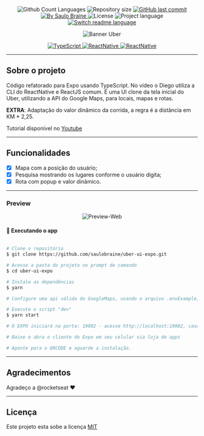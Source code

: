 <p align="center">
  <img src="https://img.shields.io/github/languages/count/saulobraine/uber-ui-expo?color=%23118ee5&labelColor=%23454545&style=flat" alt="Github Count Languages" />
  <img src="https://img.shields.io/github/repo-size/saulobraine/uber-ui-expo?olor=%23118ee5&labelColor=%23494949&style=flat" alt="Repository size" />
  <a href="https://github.com/saulobraine/uber-ui-expo/commits/master" title="GitHub last commit">
    <img src="https://img.shields.io/github/last-commit/saulobraine/uber-ui-expo?color=%23118ee5&labelColor=%23454545&style=flat" alt="GitHub last commit" /> 
  </a>
  <a href="https://www.linkedin.com/in/saulobraine/" title="By Saulo Braine">
    <img src="https://img.shields.io/badge/Made%20by-Saulo%20Braine-important?color=%23118ee5&labelColor=%23454545&style=flat" alt="By Saulo Braine" /> 
  </a>
  <img src="https://img.shields.io/badge/license-MIT-brightgreen?color=%23118ee5&labelColor=%23454545&style=flat" alt="License" />
  <img src="https://img.shields.io/badge/Project%20Lang-Portuguese%20🇧🇷-informational?color=%23118ee5&labelColor=%23454545&style=flat" alt="Project language" /> 
  <a href="https://github.com/saulobraine/uber-ui-expo/blob/master/READMEen.md" title="Switch readme language">
    <img src="https://img.shields.io/badge/English%20ReadMe-Yes-important?color=%23118ee5&labelColor=%23454545&style=flat" alt="Switch readme language" /> 
  </a>
 </p>

<p align="center">
  <img src="https://user-images.githubusercontent.com/18134442/90704427-d4072100-e266-11ea-991c-dcbead79d14d.jpg" alt="Banner Uber" />
</p>

<p align="center">
  <a href="https://www.typescriptlang.org/" title="TypeScript">
    <img src="https://img.shields.io/badge/TYPESCRIPT-%23118ee5?logo=typescript&logoColor=FFFFFF&labelColor=%23118ee5&style=for-the-badge" alt="TypeScript" />
  </a>
  <a href="https://reactnative.dev/" title="ReactNative">
    <img src="https://img.shields.io/badge/ReactNative-%23118ee5?logo=react&logoColor=FFFFFF&labelColor=%23118ee5&style=for-the-badge" alt="ReactNative" />
  </a>
  <a href="https://expo.io/" title="Expo">
    <img src="https://img.shields.io/badge/Expo-%23118ee5?logo=expo&logoColor=FFFFFF&labelColor=%23118ee5&style=for-the-badge" alt="ReactNative" />
  </a>
</p>

---

## **Sobre o projeto**

Código refatorado para Expo usando TypeScript. No vídeo o Diego utiliza a CLI do ReactNative e ReactJS comum.
É uma UI clone da tela inicial do Uber, utilizando a API do Google Maps, para locais, mapas e rotas.

**EXTRA**: Adaptação do valor dinâmico da corrida, a regra é a distância em KM * 2,25.

Tutorial disponível no <a href="https://www.youtube.com/watch?v=bg-U0xZwcRk">Youtube</a>

---

## **Funcionalidades**

- [x] Mapa com a posição do usuário;
- [x] Pesquisa mostrando os lugares conforme o usuário digita;
- [x] Rota com popup e valor dinâmico.

---

### Preview
<p align="center">
  <img src="https://user-images.githubusercontent.com/18134442/91225676-63468580-e6fa-11ea-9c26-918bb4e80018.gif" alt="Preview-Web">
</p>

#### 🎲 Executando o app

```bash

# Clone o repositório
$ git clone https://github.com/saulobraine/uber-ui-expo.git

# Acesse a pasta do projeto no prompt de comando
$ cd uber-ui-expo

# Instale as dependências
$ yarn

# Configure uma api válida do GoogleMaps, usando o arquivo .envExample, renomeando-o para .env juntamente com a api. A API deverá ter acesso a: Direcions API, Maps JavaScript API e Places API.

# Execute o script "dev"
$ yarn start

# O EXPO iniciará na porta: 19002 - acesse http://localhost:19002, caso não abra automaticamente

# Baixe e abra o cliente do Expo em seu celular via loja de apps

# Aponte para o QRCODE e aguarde a instalação.
```

---

## Agradecimentos

Agradeço a @rocketseat ♥

---

## Licença
Este projeto esta sobe a licença <a href="https://github.com/saulobraine/uber-ui-expo/blob/master/LICENSE" alt="License">MIT</a>